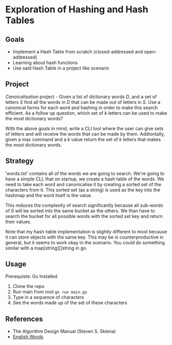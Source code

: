 # Exploration of Hashing and Hash Tables

## Goals
- Implement a Hash Table from scratch (closed-addressed and open-addressed)
- Learning about hash functions
- Use said Hash Table in a project like scenario

## Project 

*Canoicalisation* project - Given a list of dictionary words *D*, and a set of letters *S* find all the words in *D* that can be made out of letters in *S*. Use a canonical forms for each word and hashing in order to make this search efficient. As a follow up question, which set of *k* letters can be used to make the *most* dictionary words?

With the above goals in mind, write a CLI tool where the user can give sets of letters and will receive the words that can be made by them. Addiontally, given a max command and a *k* value return the set of *k* letters that makes the *most* dictionary words. 

## Strategy

'words.txt' contains all of the words we are going to search. We're going to have a simple CLI, that on startup, we create a hash table of the words. We need to take each word and canonicalise it by creating a sorted set of the characters from it. This sorted set (as a string) is used as the key into the hashmap and the word itself is the value. 

This reduces the complexity of search significantly because all sub-words of *S* will be sorted into the same bucket as the others. We than have to search the bucket for all possible words with the sorted set key and return their values.

Note that my hash-table implementation is slightly different to most because it can store objects with the same key. This may be is counterproductive in general, but it seems to work okay in the scenario. You could do something similar with a map[string][]string in go. 

## Usage

Prerequiste: Go Installed

1. Clone the repo
2. Run main from root `go run main.go`
3. Type in a sequence of characters
4. See the words made up of the set of these characters

## References 
- The Algorithm Design Manual (Steven S. Skiena)
- [English Words](https://github.com/dwyl/english-words)